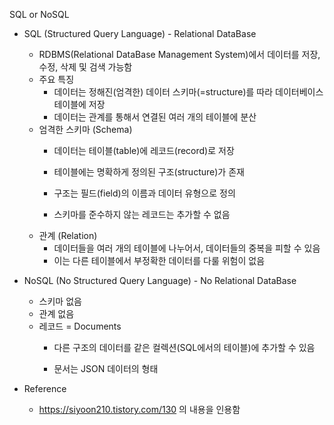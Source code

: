 SQL or NoSQL

* SQL (Structured Query Language) - Relational DataBase
  - RDBMS(Relational DataBase Management System)에서 데이터를 저장, 수정, 삭제 및 검색 가능함
  - 주요 특징
    + 데이터는 정해진(엄격한) 데이터 스키마(=structure)를 따라 데이터베이스 테이블에 저장
    + 데이터는 관계를 통해서 연결된 여러 개의 테이블에 분산
  - 엄격한 스키마 (Schema)
    + 데이터는 테이블(table)에 레코드(record)로 저장
    + 테이블에는 명확하게 정의된 구조(structure)가 존재
    + 구조는 필드(field)의 이름과 데이터 유형으로 정의
 
    + 스키마를 준수하지 않는 레코드는 추가할 수 없음
  - 관계 (Relation)
    + 데이터들을 여러 개의 테이블에 나누어서, 데이터들의 중복을 피할 수 있음
    + 이는 다른 테이블에서 부정확한 데이터를 다룰 위험이 없음
 
* NoSQL (No Structured Query Language) - No Relational DataBase
  - 스키마 없음
  - 관계 없음
  - 레코드 = Documents
    + 다른 구조의 데이터를 같은 컬렉션(SQL에서의 테이블)에 추가할 수 있음
 
    + 문서는 JSON 데이터의 형태


* Reference
  - https://siyoon210.tistory.com/130 의 내용을 인용함
